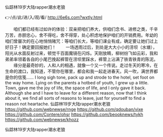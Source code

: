 
仙踪林19岁大陆rapper潮水老狼




👉/点/此/进/入/观/看/ http://6e6s.com?wxtly.html




　　咱们都已经有过如许的体验：双亲把咱们养大，供咱们念书、进修之类，千辛万苦，赤胆忠心，舍不得吃，舍不得穿，处心积虑地保护咱们的开销费用。年幼的咱们曾屡次的在心地悄悄赌咒：等咱们长大，等咱们课业有成，确定要让她们过上好日子！确定要回报她们！
　　一场透雨过后，到处是大大小小的涝坝（水塘），阳光从水面反射过来，顿觉千百面魔镜在闪烁。天刚放睛，柳树纷飞如云彩，我和弟弟率领着各自的小尾巴挽起裤管在涝坝里踩水，裤管上沾满了铁青铁青的陈泥。
　　缘分是最奇妙的，人和人的相遇，就像一个又一个传说。走过冬天的寒冷，在生命的渡口，我知道，不管你在哪里，都会和我一起走进春天。风一吹，满世界都是你的信笺……
I long sigh tone, pack up and strode to the hotel, set foot on the way home.
Lying on the parents a hotbed of youth, I grew up a little.
Town, gave me the joy of life, the space of life, and I only gave it back.
Although she and I have to leave for a different reason, now that I think about it, we find all sorts of reasons to leave, just for yourself to find a reason not heartache.
仙踪林19岁大陆rapper潮水老狼 https://github.com/webnewse/rnge
https://github.com/qdouban/vixe
https://github.com/Contere/ohsr
https://github.com/beooknews/tykh
https://github.com/webnewse/khozz





仙踪林19岁大陆rapper潮水老狼
